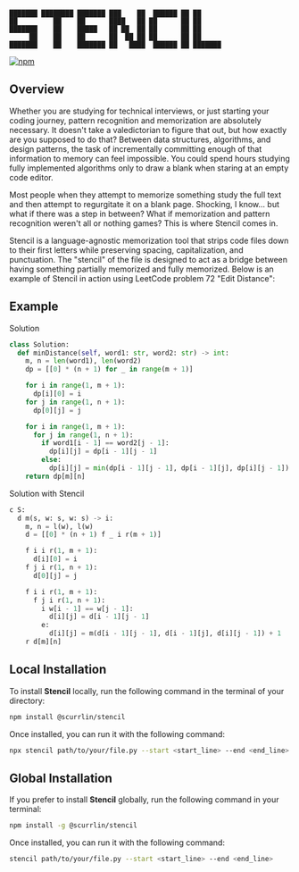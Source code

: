 ```

███████ ████████ ███████ ███    ██  ██████ ██ ██      
██         ██    ██      ████   ██ ██      ██ ██      
███████    ██    █████   ██ ██  ██ ██      ██ ██      
     ██    ██    ██      ██  ██ ██ ██      ██ ██      
███████    ██    ███████ ██   ████  ██████ ██ ███████ 

```

[![npm](https://img.shields.io/npm/dt/%40scurrlin%2Fstencil?style=flat&color=blue)](https://www.npmjs.com/package/@scurrlin/stencil)

## Overview

Whether you are studying for technical interviews, or just starting your coding journey, pattern recognition and memorization are absolutely necessary. It doesn't take a valedictorian to figure that out, but how exactly are you supposed to do that? Between data structures, algorithms, and design patterns, the task of incrementally committing enough of that information to memory can feel impossible. You could spend hours studying fully implemented algorithms only to draw a blank when staring at an empty code editor.

Most people when they attempt to memorize something study the full text and then attempt to regurgitate it on a blank page. Shocking, I know... but what if there was a step in between? What if memorization and pattern recognition weren't all or nothing games? This is where Stencil comes in.

Stencil is a language-agnostic memorization tool that strips code files down to their first letters while preserving spacing, capitalization, and punctuation. The "stencil" of the file is designed to act as a bridge between having something partially memorized and fully memorized. Below is an example of Stencil in action using LeetCode problem 72 "Edit Distance":

## Example

Solution

```python
class Solution:
  def minDistance(self, word1: str, word2: str) -> int:
    m, n = len(word1), len(word2)
    dp = [[0] * (n + 1) for _ in range(m + 1)]

    for i in range(1, m + 1):
      dp[i][0] = i
    for j in range(1, n + 1):
      dp[0][j] = j

    for i in range(1, m + 1):
      for j in range(1, n + 1):
        if word1[i - 1] == word2[j - 1]:
          dp[i][j] = dp[i - 1][j - 1]
        else:
          dp[i][j] = min(dp[i - 1][j - 1], dp[i - 1][j], dp[i][j - 1]) + 1
    return dp[m][n]
```

Solution with Stencil

```python
c S:
  d m(s, w: s, w: s) -> i:
    m, n = l(w), l(w)
    d = [[0] * (n + 1) f _ i r(m + 1)]

    f i i r(1, m + 1):
      d[i][0] = i
    f j i r(1, n + 1):
      d[0][j] = j

    f i i r(1, m + 1):
      f j i r(1, n + 1):
        i w[i - 1] == w[j - 1]:
          d[i][j] = d[i - 1][j - 1]
        e:
          d[i][j] = m(d[i - 1][j - 1], d[i - 1][j], d[i][j - 1]) + 1
    r d[m][n]
```

## Local Installation

To install **Stencil** locally, run the following command in the terminal of your directory:

```bash
npm install @scurrlin/stencil
```

Once installed, you can run it with the following command:

```bash
npx stencil path/to/your/file.py --start <start_line> --end <end_line>
```

## Global Installation

If you prefer to install **Stencil** globally, run the following command in your terminal:

```bash
npm install -g @scurrlin/stencil
```

Once installed, you can run it with the following command:

```bash
stencil path/to/your/file.py --start <start_line> --end <end_line>
```